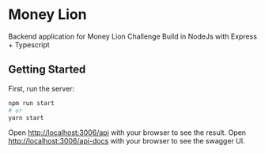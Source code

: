 # Money Lion

 Backend application for Money Lion Challenge
 Build in NodeJs with Express + Typescript

## Getting Started

First, run the server:

```bash
npm run start
# or
yarn start
```

Open [http://localhost:3006/api](http://localhost:3006/api) with your browser to see the result.
Open [http://localhost:3006/api-docs](http://localhost:3006/api-docs) with your browser to see the swagger UI.
